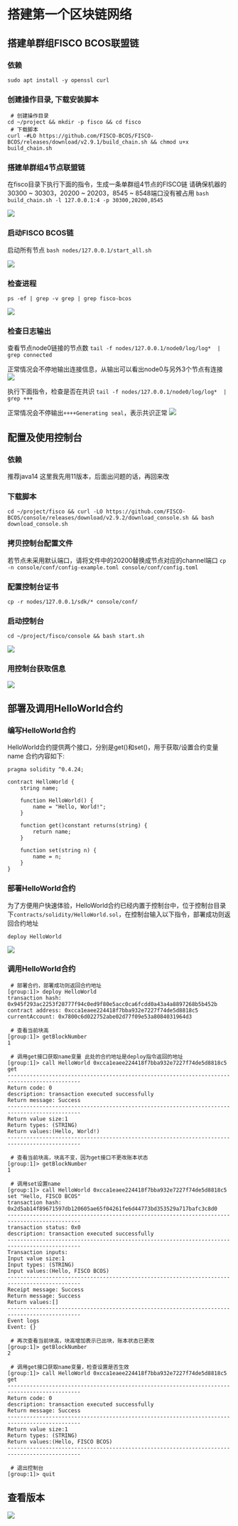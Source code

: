 # 搭建第一个区块链网络

## 搭建单群组FISCO BCOS联盟链

### 依赖

```sudo apt install -y openssl curl```

### 创建操作目录, 下载安装脚本

```shell
 # 创建操作目录
cd ~/project && mkdir -p fisco && cd fisco
 # 下载脚本
curl -#LO https://github.com/FISCO-BCOS/FISCO-BCOS/releases/download/v2.9.1/build_chain.sh && chmod u+x build_chain.sh
 ```

### 搭建单群组4节点联盟链

在fisco目录下执行下面的指令，生成一条单群组4节点的FISCO链
请确保机器的30300 ~ 30303，20200 ~ 20203，8545 ~ 8548端口没有被占用
```bash build_chain.sh -l 127.0.0.1:4 -p 30300,20200,8545```

![](resources/2023-03-12-21-24-42.png)

### 启动FISCO BCOS链

启动所有节点
```bash nodes/127.0.0.1/start_all.sh```

![](resources/2023-03-12-21-27-26.png)

### 检查进程

```ps -ef | grep -v grep | grep fisco-bcos```

![](resources/2023-03-12-21-29-08.png)

### 检查日志输出

查看节点node0链接的节点数
```tail -f nodes/127.0.0.1/node0/log/log*  | grep connected```

正常情况会不停地输出连接信息，从输出可以看出node0与另外3个节点有连接
![](resources/2023-03-12-21-31-56.png)

执行下面指令，检查是否在共识
```tail -f nodes/127.0.0.1/node0/log/log*  | grep +++```

正常情况会不停输出```++++Generating seal```，表示共识正常
![](resources/2023-03-12-21-33-11.png)

## 配置及使用控制台

### 依赖

推荐java14
这里我先用11版本，后面出问题的话，再回来改

### 下载脚本

```shell
cd ~/project/fisco && curl -LO https://github.com/FISCO-BCOS/console/releases/download/v2.9.2/download_console.sh && bash download_console.sh
 ```

### 拷贝控制台配置文件

若节点未采用默认端口，请将文件中的20200替换成节点对应的channel端口
```cp -n console/conf/config-example.toml console/conf/config.toml```

### 配置控制台证书

```cp -r nodes/127.0.0.1/sdk/* console/conf/```

### 启动控制台

```cd ~/project/fisco/console && bash start.sh```

![](resources/2023-03-12-21-51-45.png)

### 用控制台获取信息

![](resources/2023-03-12-21-53-16.png)

## 部署及调用HelloWorld合约

### 编写HelloWorld合约

HelloWorld合约提供两个接口，分别是get()和set()，用于获取/设置合约变量name
合约内容如下:
```sol
pragma solidity ^0.4.24;

contract HelloWorld {
    string name;

    function HelloWorld() {
        name = "Hello, World!";
    }

    function get()constant returns(string) {
        return name;
    }

    function set(string n) {
        name = n;
    }
}
 ```

### 部署HelloWorld合约

为了方便用户快速体验，HelloWorld合约已经内置于控制台中，位于控制台目录下```contracts/solidity/HelloWorld.sol```，在控制台输入以下指令，部署成功则返回合约地址
```shell
deploy HelloWorld
```

![](resources/2023-03-12-22-01-01.png)

### 调用HelloWorld合约

```shell
 # 部署合约，部署成功则返回合约地址
[group:1]> deploy HelloWorld
transaction hash: 0x945f293ac2253f28777f94c0ed9f80e5acc0ca6fcdd0a43a4a8897268b5b452b
contract address: 0xcca1eaee224418f7bba932e7227f74de5d8818c5
currentAccount: 0x7800c6d022752abe02d77f09e53a8084031964d3

 # 查看当前块高
[group:1]> getBlockNumber
1

 # 调用get接口获取name变量 此处的合约地址是deploy指令返回的地址
[group:1]> call HelloWorld 0xcca1eaee224418f7bba932e7227f74de5d8818c5 get
---------------------------------------------------------------------------------------------
Return code: 0
description: transaction executed successfully
Return message: Success
---------------------------------------------------------------------------------------------
Return value size:1
Return types: (STRING)
Return values:(Hello, World!)
---------------------------------------------------------------------------------------------

 # 查看当前块高，块高不变，因为get接口不更改账本状态
[group:1]> getBlockNumber
1

 # 调用set设置name
[group:1]> call HelloWorld 0xcca1eaee224418f7bba932e7227f74de5d8818c5 set "Hello, FISCO BCOS"
transaction hash: 0x2d5ab14f89671597db120605ae65f04261fe6d44773bd353529a717bafc3c8d0
---------------------------------------------------------------------------------------------
transaction status: 0x0
description: transaction executed successfully
---------------------------------------------------------------------------------------------
Transaction inputs:
Input value size:1
Input types: (STRING)
Input values:(Hello, FISCO BCOS)
---------------------------------------------------------------------------------------------
Receipt message: Success
Return message: Success
Return values:[]
---------------------------------------------------------------------------------------------
Event logs
Event: {}

 # 再次查看当前块高，块高增加表示已出块，账本状态已更改
[group:1]> getBlockNumber
2

 # 调用get接口获取name变量，检查设置是否生效
[group:1]> call HelloWorld 0xcca1eaee224418f7bba932e7227f74de5d8818c5 get
---------------------------------------------------------------------------------------------
Return code: 0
description: transaction executed successfully
Return message: Success
---------------------------------------------------------------------------------------------
Return value size:1
Return types: (STRING)
Return values:(Hello, FISCO BCOS)
---------------------------------------------------------------------------------------------

 # 退出控制台
[group:1]> quit
```

## 查看版本

![](resources/2023-03-12-22-13-19.png)




